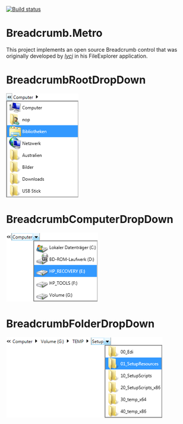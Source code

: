 [![Build status](https://ci.appveyor.com/api/projects/status/rbxt9vtsth75o87i?svg=true)](https://ci.appveyor.com/project/Dirkster99/bm)
# Breadcrumb.Metro

This project implements an open source Breadcrumb control that was originally developed by *<a href="https://github.com/lycj">lycj</a>* in his FileExplorer application.

# BreadcrumbRootDropDown
![](https://github.com/Dirkster99/Docu/blob/master/bm/BreadcrumbRootDropDown.png)

# BreadcrumbComputerDropDown
![](https://github.com/Dirkster99/Docu/blob/master/bm/BreadcrumbComputerDropDown.png)

# BreadcrumbFolderDropDown
![](https://github.com/Dirkster99/Docu/blob/master/bm/BreadcrumbFolderDropDown.png)
